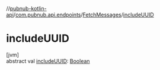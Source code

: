 //[pubnub-kotlin-api](../../../index.md)/[com.pubnub.api.endpoints](../index.md)/[FetchMessages](index.md)/[includeUUID](include-u-u-i-d.md)

# includeUUID

[jvm]\
abstract val [includeUUID](include-u-u-i-d.md): [Boolean](https://kotlinlang.org/api/core/kotlin-stdlib/kotlin/-boolean/index.html)
